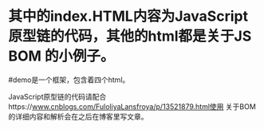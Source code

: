 # 其中的index.HTML内容为JavaScript原型链的代码，其他的html都是关于JS BOM 的小例子。

#demo是一个框架，包含着四个html。

JavaScript原型链的代码请配合https://www.cnblogs.com/FuloliyaLansfroya/p/13521879.html使用
关于BOM的详细内容和解析会在之后在博客里写文章。
